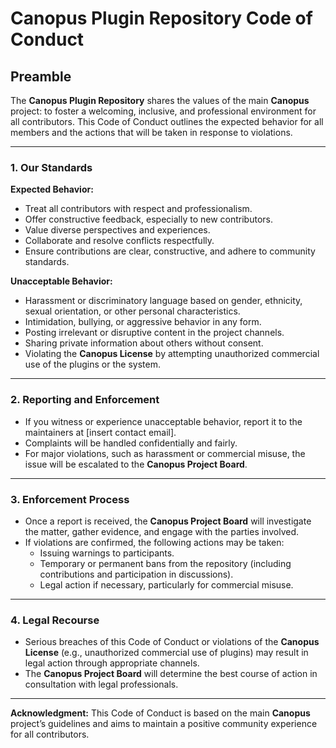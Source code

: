 # Canopus Plugin Repository Code of Conduct

## Preamble

The **Canopus Plugin Repository** shares the values of the main **Canopus** project: to foster a welcoming, inclusive, and professional environment for all contributors. This Code of Conduct outlines the expected behavior for all members and the actions that will be taken in response to violations.

---

### 1. Our Standards

**Expected Behavior:**
- Treat all contributors with respect and professionalism.
- Offer constructive feedback, especially to new contributors.
- Value diverse perspectives and experiences.
- Collaborate and resolve conflicts respectfully.
- Ensure contributions are clear, constructive, and adhere to community standards.

**Unacceptable Behavior:**
- Harassment or discriminatory language based on gender, ethnicity, sexual orientation, or other personal characteristics.
- Intimidation, bullying, or aggressive behavior in any form.
- Posting irrelevant or disruptive content in the project channels.
- Sharing private information about others without consent.
- Violating the **Canopus License** by attempting unauthorized commercial use of the plugins or the system.

---

### 2. Reporting and Enforcement

- If you witness or experience unacceptable behavior, report it to the maintainers at [insert contact email].
- Complaints will be handled confidentially and fairly.
- For major violations, such as harassment or commercial misuse, the issue will be escalated to the **Canopus Project Board**.

---

### 3. Enforcement Process

- Once a report is received, the **Canopus Project Board** will investigate the matter, gather evidence, and engage with the parties involved.
- If violations are confirmed, the following actions may be taken:
    - Issuing warnings to participants.
    - Temporary or permanent bans from the repository (including contributions and participation in discussions).
    - Legal action if necessary, particularly for commercial misuse.

---

### 4. Legal Recourse

- Serious breaches of this Code of Conduct or violations of the **Canopus License** (e.g., unauthorized commercial use of plugins) may result in legal action through appropriate channels.
- The **Canopus Project Board** will determine the best course of action in consultation with legal professionals.

---

**Acknowledgment:**
This Code of Conduct is based on the main **Canopus** project’s guidelines and aims to maintain a positive community experience for all contributors.
